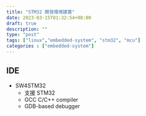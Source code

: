 ```yaml
---
title: "STM32 開發環境建置"
date: 2023-03-15T01:32:54+08:00
draft: true
description: ""
type: "post"
tags: ["linux","embedded-system", "stm32", "mcu"]
categories : ["embedded-system"]
---
```


## IDE
- SW4STM32
    - 支援 STM32
    - GCC C/C++ compiler
    - GDB-based debugger